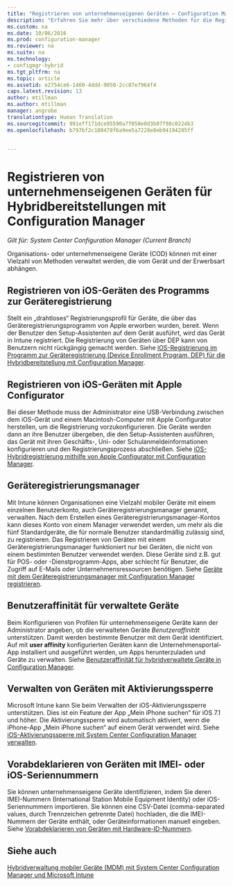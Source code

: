 ```yaml
---
title: "Registrieren von unternehmenseigenen Geräten – Configuration Manager | Microsoft-Dokumentation"
description: "Erfahren Sie mehr über verschiedene Methoden für die Registrierung unternehmenseigener Geräte für Hybridbereitstellungen mit Configuration Manager."
ms.custom: na
ms.date: 10/06/2016
ms.prod: configuration-manager
ms.reviewer: na
ms.suite: na
ms.technology:
- configmgr-hybrid
ms.tgt_pltfrm: na
ms.topic: article
ms.assetid: e2754ce6-1460-4ddd-9050-2cc87e7964f4
caps.latest.revision: 13
author: mtillman
ms.author: mtillman
manager: angrobe
translationtype: Human Translation
ms.sourcegitcommit: 991eff171dce95590a7f050e0d3b07f98c0224b3
ms.openlocfilehash: b797bf2c180478f6a9ee5a7228e8eb94194285ff


---
```

# <a name="enroll-company-owned-devices-for-hybrid-deployments-with-configuration-manager"></a>Registrieren von unternehmenseigenen Geräten für Hybridbereitstellungen mit Configuration Manager

*Gilt für: System Center Configuration Manager (Current Branch)*

Organisations- oder unternehmenseigene Geräte (COD) können mit einer Vielzahl von Methoden verwaltet werden, die vom Gerät und der Erwerbsart abhängen.  

## <a name="enroll-device-enrollment-program-ios-devices"></a>Registrieren von iOS-Geräten des Programms zur Geräteregistrierung  
 Stellt ein „drahtloses“ Registrierungsprofil für Geräte, die über das Geräteregistrierungsprogramm von Apple erworben wurden, bereit. Wenn der Benutzer den Setup-Assistenten auf dem Gerät ausführt, wird das Gerät in Intune registriert.  Die Registrierung von Geräten über DEP kann von Benutzern nicht rückgängig gemacht werden. Siehe [iOS-Registrierung im Programm zur Geräteregistrierung (Device Enrollment Program, DEP) für die Hybridbereitstellung mit Configuration Manager](../../mdm/deploy-use/ios-device-enrollment-program-for-hybrid.md).  

## <a name="enroll-ios-devices-with-apple-configurator"></a>Registrieren von iOS-Geräten mit Apple Configurator  
 Bei dieser Methode muss der Administrator eine USB-Verbindung zwischen dem iOS-Gerät und einem Macintosh-Computer mit Apple Configurator herstellen, um die Registrierung vorzukonfigurieren. Die Geräte werden dann an ihre Benutzer übergeben, die den Setup-Assistenten ausführen, das Gerät mit ihren Geschäfts-, Uni- oder Schulanmeldeinformationen konfigurieren und den Registrierungsprozess abschließen. Siehe [iOS-Hybridregistrierung mithilfe von Apple Configurator mit Configuration Manager](../../mdm/deploy-use/ios-hybrid-enrollment-using-apple-configurator.md).  

## <a name="device-enrollment-manager"></a>Geräteregistrierungsmanager  
 Mit Intune können Organisationen eine Vielzahl mobiler Geräte mit einem einzelnen Benutzerkonto, auch Geräteregistrierungsmanager genannt, verwalten. Nach dem Erstellen eines Geräteregistrierungsmanager-Kontos kann dieses Konto von einem Manager verwendet werden, um mehr als die fünf Standardgeräte, die für normale Benutzer standardmäßig zulässig sind, zu registrieren. Das Registrieren von Geräten mit einem Geräteregistrierungsmanager funktioniert nur bei Geräten, die nicht von einem bestimmten Benutzer verwendet werden. Diese Geräte sind z.B. gut für POS- oder -Dienstprogramm-Apps, aber schlecht für Benutzer, die Zugriff auf E-Mails oder Unternehmensressourcen benötigen. Siehe [Geräte mit dem Geräteregistrierungsmanager mit Configuration Manager registrieren](../../mdm/deploy-use/enroll-devices-with-device-enrollment-manager.md).  

## <a name="user-affinity-for-managed-devices"></a>Benutzeraffinität für verwaltete Geräte  
 Beim Konfigurieren von Profilen für unternehmenseigene Geräte kann der Administrator angeben, ob die verwalteten Geräte *Benutzeraffinität* unterstützen. Damit werden bestimmte Benutzer mit dem Gerät identifiziert. Auf mit **user affinity** konfigurierten Geräten kann die Unternehmensportal-App installiert und ausgeführt werden, um Apps herunterzuladen und Geräte zu verwalten. Siehe [Benutzeraffinität für hybridverwaltete Geräte in Configuration Manager](../../mdm/deploy-use/user-affinity-for-hybrid-managed-devices.md).  

## <a name="manage-devices-with-activation-lock"></a>Verwalten von Geräten mit Aktivierungssperre  
 Microsoft Intune kann Sie beim Verwalten der iOS-Aktivierungssperre unterstützen. Dies ist ein Feature der App „Mein iPhone suchen“ für iOS 7.1 und höher. Die Aktivierungssperre wird automatisch aktiviert, wenn die iPhone-App „Mein iPhone suchen“ auf einem Gerät verwendet wird. Siehe [iOS-Aktivierungssperre mit System Center Configuration Manager verwalten](../../mdm/deploy-use/manage-ios-activation-lock.md).

 ## <a name="predeclare-devices-with-imei-or-ios-serial-numbers"></a>Vorabdeklarieren von Geräten mit IMEI- oder iOS-Seriennummern

Sie können unternehmenseigene Geräte identifizieren, indem Sie deren IMEI-Nummern (International Station Mobile Equipment Identity) oder iOS-Seriennummern importieren. Sie können eine CSV-Datei (comma-separated values, durch Trennzeichen getrennte Datei) hochladen, die die IMEI-Nummern der Geräte enthält, oder Geräteinformationen manuell eingeben.  Siehe [Vorabdeklarieren von Geräten mit Hardware-ID-Nummern](../../mdm/deploy-use/predeclare-devices-with-hardware-id.md).

## <a name="see-also"></a>Siehe auch  
 [Hybridverwaltung mobiler Geräte (MDM) mit System Center Configuration Manager und Microsoft Intune](https://docs.microsoft.com/sccm/mdm/understand/hybrid-mobile-device-management)



<!--HONumber=Jan17_HO4-->


